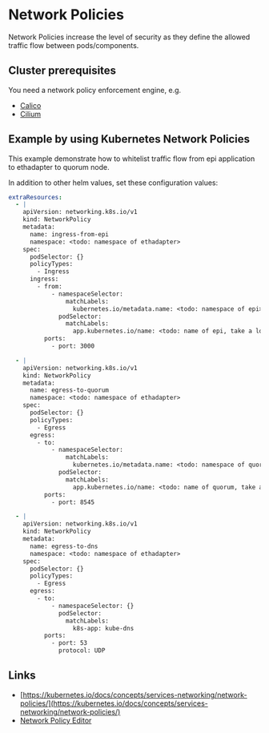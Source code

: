 # Network Policies

Network Policies increase the level of security as they define the allowed traffic flow between pods/components.

## Cluster prerequisites

You need a network policy enforcement engine, e.g.

- [Calico](https://projectcalico.docs.tigera.io/getting-started/kubernetes/helm)
- [Cilium](https://docs.cilium.io/en/v1.9/gettingstarted/k8s-install-managed/)

## Example by using Kubernetes Network Policies

This example demonstrate how to whitelist traffic flow from epi application to ethadapter to quorum node.

In addition to other helm values, set these configuration values:

```yaml
extraResources:
  - |
    apiVersion: networking.k8s.io/v1
    kind: NetworkPolicy
    metadata:
      name: ingress-from-epi
      namespace: <todo: namespace of ethadapter>
    spec:
      podSelector: {}
      policyTypes:
        - Ingress
      ingress:
        - from:
            - namespaceSelector:
                matchLabels:
                  kubernetes.io/metadata.name: <todo: namespace of epi>
              podSelector:
                matchLabels:
                  app.kubernetes.io/name: <todo: name of epi, take a look at epi labels, e.g. epi>
          ports:
            - port: 3000

  - |
    apiVersion: networking.k8s.io/v1
    kind: NetworkPolicy
    metadata:
      name: egress-to-quorum
      namespace: <todo: namespace of ethadapter>
    spec:
      podSelector: {}
      policyTypes:
        - Egress
      egress:
        - to:
            - namespaceSelector:
                matchLabels:
                  kubernetes.io/metadata.name: <todo: namespace of quorum>
              podSelector:
                matchLabels:
                  app.kubernetes.io/name: <todo: name of quorum, take a look at quorum labels, e.g. quorum-node-0>
          ports:
            - port: 8545

  - |
    apiVersion: networking.k8s.io/v1
    kind: NetworkPolicy
    metadata:
      name: egress-to-dns
      namespace: <todo: namespace of ethadapter>
    spec:
      podSelector: {}
      policyTypes:
        - Egress
      egress:
        - to:
            - namespaceSelector: {}
              podSelector:
                matchLabels:
                  k8s-app: kube-dns
          ports:
            - port: 53
              protocol: UDP

```

## Links

- [https://kubernetes.io/docs/concepts/services-networking/network-policies/](https://kubernetes.io/docs/concepts/services-networking/network-policies/)
- [Network Policy Editor](https://editor.cilium.io/)